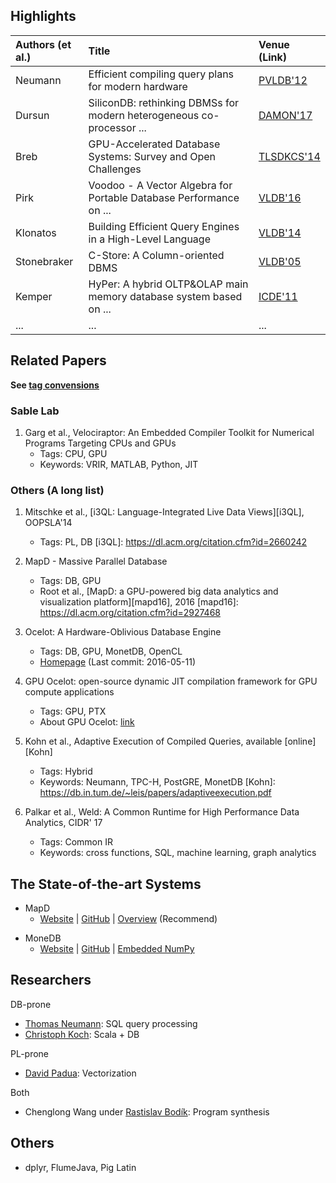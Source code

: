 
## Highlights

| Authors (et al.)  | Title                                                                          | Venue (Link)           |
| :---------------- | :----------------------------------------------------------------------------- | :--------------------- |
| Neumann           | Efficient compiling query plans for modern hardware                            | [PVLDB'12][Neumann12]  |
| Dursun            | SiliconDB: rethinking DBMSs for modern heterogeneous co-processor ...          | [DAMON'17][SiliconDB]  |
| Breb              | GPU-Accelerated Database Systems: Survey and Open Challenges                   | [TLSDKCS'14][GPUDB]    |
| Pirk              | Voodoo - A Vector Algebra for Portable Database Performance on ...             | [VLDB'16][Voodoo]      |
| Klonatos          | Building Efficient Query Engines in a High-Level Language                      | [VLDB'14][Klonatos14]  |
| Stonebraker       | C-Store: A Column-oriented DBMS                                                | [VLDB'05][CStore]      |
| Kemper            | HyPer: A hybrid OLTP&OLAP main memory database system based on ...             | [ICDE'11][Hyper11]     | 
| ...               | ...                                                                            | ...                    |

[Neumann12]: https://dl.acm.org/citation.cfm?id=2002940
[SiliconDB]: https://dl.acm.org/citation.cfm?id=3076124
[GPUDB]: https://link.springer.com/chapter/10.1007/978-3-662-45761-0_1
[Voodoo]: http://www.vldb.org/pvldb/vol9/p1707-pirk.pdf
[Klonatos14]: http://www.vldb.org/pvldb/vol7/p853-klonatos.pdf
[CStore]: http://www.vldb.org/archives/website/2005/program/paper/thu/p553-stonebraker.pdf
[Hyper11]: http://ieeexplore.ieee.org/document/5767867/

## Related Papers

**See [tag convensions](convensions.md)**

### Sable Lab

1. Garg et al., Velociraptor: An Embedded Compiler Toolkit for Numerical Programs Targeting CPUs and GPUs
    - Tags: CPU, GPU
    - Keywords: VRIR, MATLAB, Python, JIT

### Others (A long list)

1. Mitschke et al., [i3QL: Language-Integrated Live Data Views][i3QL], OOPSLA'14
    - Tags: PL, DB
[i3QL]: https://dl.acm.org/citation.cfm?id=2660242

1. MapD - Massive Parallel Database
    - Tags: DB, GPU
    - Root et al., [MapD: a GPU-powered big data analytics and visualization platform][mapd16], 2016
[mapd16]: https://dl.acm.org/citation.cfm?id=2927468

1. Ocelot: A Hardware-Oblivious Database Engine
    - Tags: DB, GPU, MonetDB, OpenCL
    - [Homepage](https://bitbucket.org/msaecker/monetdb-opencl) (Last commit: 2016-05-11)

1. GPU Ocelot: open-source dynamic JIT compilation framework for GPU compute applications
    - Tags: GPU, PTX
    - About GPU Ocelot: [link](http://gpuocelot.gatech.edu/about/)

1. Kohn et al., Adaptive Execution of Compiled Queries, available [online][Kohn]
    - Tags: Hybrid
    - Keywords: Neumann, TPC-H, PostGRE, MonetDB
[Kohn]: https://db.in.tum.de/~leis/papers/adaptiveexecution.pdf

1. Palkar et al., Weld: A Common Runtime for High Performance Data Analytics, CIDR' 17
    - Tags: Common IR
    - Keywords: cross functions, SQL, machine learning, graph analytics


## The State-of-the-art Systems

* MapD
    - [Website][mapd-website] | [GitHub][mapd-github] | [Overview][mapd-overview] (Recommend)

[mapd-website]: https://www.mapd.com/
[mapd-overview]: http://www.smallake.kr/wp-content/uploads/2014/09/mapd_overview.pdf
[mapd-github]: https://github.com/mapd/mapd-core

* MoneDB
    - [Website][monetdb-website] | [GitHub][monetdb-github] | [Embedded NumPy][monetdb-numpy]

[monetdb-website]: https://www.monetdb.org/Home
[monetdb-github]: https://github.com/MonetDB/MonetDB
[monetdb-numpy]: https://www.monetdb.org/blog/embedded-pythonnumpy-monetdb

## Researchers

DB-prone

- [Thomas Neumann](http://dblp.uni-trier.de/pers/hd/n/Neumann_0001:Thomas): SQL query processing
- [Christoph Koch](http://dblp.uni-trier.de/pers/hd/k/Koch_0001:Christoph): Scala + DB

PL-prone

- [David Padua](http://dblp.uni-trier.de/pers/hd/p/Padua:David_A=): Vectorization

Both

- Chenglong Wang under [Rastislav Bodík](http://dblp.uni-trier.de/pers/hd/b/Bod=iacute=k:Rastislav): Program synthesis

## Others

- dplyr, FlumeJava, Pig Latin

